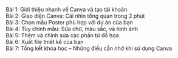 Bài 1: Giới thiệu nhanh về Canva và tạo tài khoản  
Bài 2: Giao diện Canva: Cái nhìn tổng quan trong 2 phút  
Bài 3: Chọn mẫu Poster phù hợp với dự án của bạn  
Bài 4: Tùy chỉnh mẫu: Sửa chữ, màu sắc, và hình ảnh  
Bài 5: Thêm và chỉnh sửa các phần tử đồ họa  
Bài 6: Xuất file thiết kế của bạn  
Bài 7: Tổng kết khóa học – Những điều cần nhớ khi sử dụng Canva